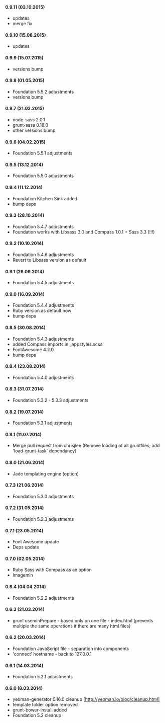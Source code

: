 #### 0.9.11 (03.10.2015)

- updates
- merge fix

#### 0.9.10 (15.08.2015)

- updates

#### 0.9.9 (15.07.2015)

- versions bump

#### 0.9.8 (01.05.2015)

- Foundation 5.5.2 adjustments
- versions bump

#### 0.9.7 (21.02.2015)

- node-sass 2.0.1
- grunt-sass 0.18.0
- other versions bump

#### 0.9.6 (04.02.2015)

- Foundation 5.5.1 adjustments

#### 0.9.5 (13.12.2014)

- Foundation 5.5.0 adjustments

#### 0.9.4 (11.12.2014)

- Foundation Kitchen Sink added
- bump deps

#### 0.9.3 (28.10.2014)

- Foundation 5.4.7 adjustments
- Foundation works with Libsass 3.0 and Compass 1.0.1 + Sass 3.3 (!!!)

#### 0.9.2 (10.10.2014)

- Foundation 5.4.6 adjustments
- Revert to Libsass version as default

#### 0.9.1 (26.09.2014)

- Foundation 5.4.5 adjustments

#### 0.9.0 (16.09.2014)

- Foundation 5.4.4 adjustments
- Ruby version as default now
- bump deps

#### 0.8.5 (30.08.2014)

- Foundation 5.4.3 adjustments
- added Compass imports in _appstyles.scss
- FontAwesome 4.2.0
- bump deps

#### 0.8.4 (23.08.2014)

- Foundation 5.4.0 adjustments

#### 0.8.3 (31.07.2014)

- Foundation 5.3.2 - 5.3.3 adjustments

#### 0.8.2 (19.07.2014)

- Foundation 5.3.1 adjustments

#### 0.8.1 (11.07.2014)

- Merge pull request from chrisjlee (Remove loading of all gruntfiles; add 'load-grunt-task' dependancy)

#### 0.8.0 (21.06.2014)

- Jade templating engine (option)

#### 0.7.3 (21.06.2014)

- Foundation 5.3.0 adjustments

#### 0.7.2 (31.05.2014)

- Foundation 5.2.3 adjustments

#### 0.7.1 (23.05.2014)

- Font Awesome update
- Deps update

#### 0.7.0 (02.05.2014)

- Ruby Sass with Compass as an option
- Imagemin

#### 0.6.4 (04.04.2014)

- Foundation 5.2.2 adjustments

#### 0.6.3 (21.03.2014)

- grunt useminPrepare - based only on one file - index.html (prevents multiple the same operations if there are many html files)

#### 0.6.2 (20.03.2014)

- Foundation JavaScript file - separation into components
- 'connect' hostname - back to 127.0.0.1

#### 0.6.1 (14.03.2014)

- Foundation 5.2.1 adjustments

#### 0.6.0 (8.03.2014)

- yeoman-generator 0.16.0 cleanup [http://yeoman.io/blog/cleanup.html]
- template folder option removed
- grunt-bower-install added
- Foundation 5.2 cleanup
